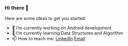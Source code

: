 ### Hi there 👋

<!--
**kavita121/kavita121** is a ✨ _special_ ✨ repository because its `README.md` (this file) appears on your GitHub profile.-->

Here are some ideas to get you started:

- 🔭 I’m currently working on Android development
- 🌱 I’m currently learning Data Structures and Algorithm
- 📫 How to reach me: [LinkedIn](https://www.linkedin.com/in/kavita121/) [Email](kavita12180@gmail.com)

